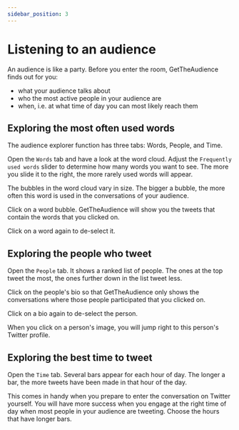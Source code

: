```yaml
---
sidebar_position: 3
---
```


# Listening to an audience

An audience is like a party. Before you enter the room, GetTheAudience finds out for you:

- what your audience talks about
- who the most active people in your audience are
- when, i.e. at what time of day you can most likely reach them

## Exploring the most often used words

The audience explorer function has three tabs: Words, People, and Time.

Open the `Words` tab and have a look at the word cloud. Adjust the `Frequently used words` slider to determine how many words you want to see. The more you slide it to the right, the more rarely used words will appear.

The bubbles in the word cloud vary in size. The bigger a bubble, the more often this word is used in the conversations of your audience.

Click on a word bubble. GetTheAudience will show you the tweets that contain the words that you clicked on.

Click on a word again to de-select it.

## Exploring the people who tweet

Open the `People` tab. It shows a ranked list of people. The ones at the top tweet the most, the ones further down in the list tweet less.

Click on the people's bio so that GetTheAudience only shows the conversations where those people participated that you clicked on.

Click on a bio again to de-select the person.

When you click on a person's image, you will jump right to this person's Twitter profile.

## Exploring the best time to tweet

Open the `Time` tab. Several bars appear for each hour of day. The longer a bar, the more tweets have been made in that hour of the day.

This comes in handy when you prepare to enter the conversation on Twitter yourself. You will have more success when you engage at the right time of day when most people in your audience are tweeting. Choose the hours that have longer bars.